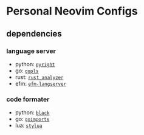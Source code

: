 # Personal Neovim Configs


## dependencies

### language server

* python: [`pyright`](https://github.com/microsoft/pyright)
* go: [`gopls`](https://github.com/golang/tools/tree/master/gopls)
* rust: [`rust_analyzer`](https://github.com/rust-lang/rust-analyzer)
* efm: [`efm-langserver`](https://github.com/mattn/efm-langserver)

### code formater

* python: [`black`](https://github.com/psf/black)
* go: [`goimports`](https://pkg.go.dev/golang.org/x/tools/cmd/goimports)
* lua: [`stylua`](https://github.com/JohnnyMorganz/StyLua)
